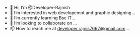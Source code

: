 - 👋 Hi, I’m @Developer-Rajnish
- 👀 I’m interested in web developemnt and graphic designing...
- 🌱 I’m currently learning Bsc IT...
- 💞️ I’m looking to collaborate on ...
- 📫 How to reach me at developer.rajnis7667@gmail.com...

<!---
Developer-Rajnish/Developer-Rajnish is a ✨ special ✨ repository because its `README.md` (this file) appears on your GitHub profile.
You can click the Preview link to take a look at your changes.
--->
